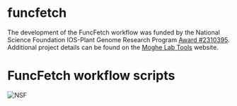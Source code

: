 # funcfetch
The development of the FuncFetch workflow was funded by the National Science Foundation IOS-Plant Genome Research Program [Award #2310395](https://www.nsf.gov/awardsearch/showAward?AWD_ID=2310395&HistoricalAwards=false). Additional project details can be found on the [Moghe Lab Tools](https://tools.moghelab.org/funczymedb) website.

# FuncFetch workflow scripts
![NSF](https://nsf.widen.net/s/9x8qkvc8hc)
